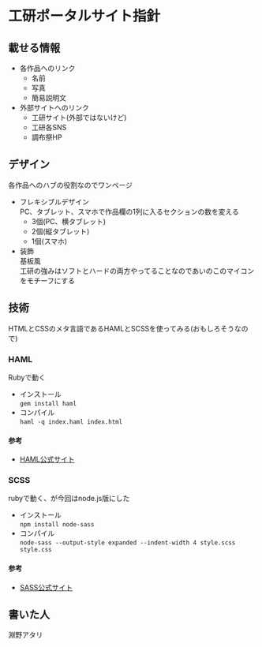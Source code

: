 # 工研ポータルサイト指針
## 載せる情報
- 各作品へのリンク
    - 名前
    - 写真
    - 簡易説明文
- 外部サイトへのリンク
    - 工研サイト(外部ではないけど)
    - 工研各SNS
    - 調布祭HP
## デザイン
各作品へのハブの役割なのでワンページ
- フレキシブルデザイン  
PC、タブレット、スマホで作品欄の1列に入るセクションの数を変える
    - 3個(PC、横タブレット)
    - 2個(縦タブレット)
    - 1個(スマホ)
- 装飾  
基板風  
工研の強みはソフトとハードの両方やってることなのであいのこのマイコンをモチーフにする
## 技術
HTMLとCSSのメタ言語であるHAMLとSCSSを使ってみる(おもしろそうなので)
### HAML
Rubyで動く
- インストール  
`gem install haml`
- コンパイル  
`haml -q index.haml index.html`
#### 参考
- [HAML公式サイト](https://haml.info/)
### SCSS
rubyで動く、が今回はnode.js版にした
- インストール  
`npm install node-sass`
-  コンパイル  
`node-sass --output-style expanded --indent-width 4 style.scss style.css`
#### 参考
- [SASS公式サイト](https://sass-lang.com/)
## 書いた人
淵野アタリ
